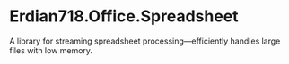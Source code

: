 ﻿# Erdian718.Office.Spreadsheet

A library for streaming spreadsheet processing—efficiently handles large files with low memory.
